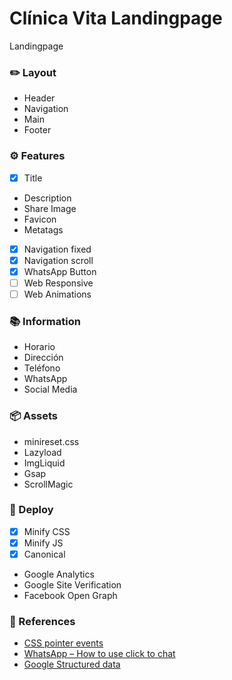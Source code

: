 # Clínica Vita Landingpage
Landingpage

### ✏️ Layout
- Header
- Navigation
- Main
- Footer

### ⚙️ Features
- [x]  Title
- Description
- Share Image
- Favicon
- Metatags
- [x] Navigation fixed
- [x] Navigation scroll
- [x] WhatsApp Button
- [ ]  Web Responsive
- [ ]  Web Animations

### 📚 Information
- Horario
- Dirección
- Teléfono
- WhatsApp
- Social Media

### 📦 Assets
- minireset.css
- Lazyload
- ImgLiquid
- Gsap
- ScrollMagic

### 🚀 Deploy
- [x] Minify CSS
- [x] Minify JS
- [x] Canonical
- Google Analytics
- Google Site Verification
- Facebook Open Graph

### 📎 References
- [CSS pointer events](https://developer.mozilla.org/en-US/docs/Web/CSS/pointer-events)
- [WhatsApp – How to use click to chat](https://faq.whatsapp.com/5913398998672934)
- [Google Structured data](https://developers.google.com/search/docs/appearance/structured-data/image-license-metadata)
